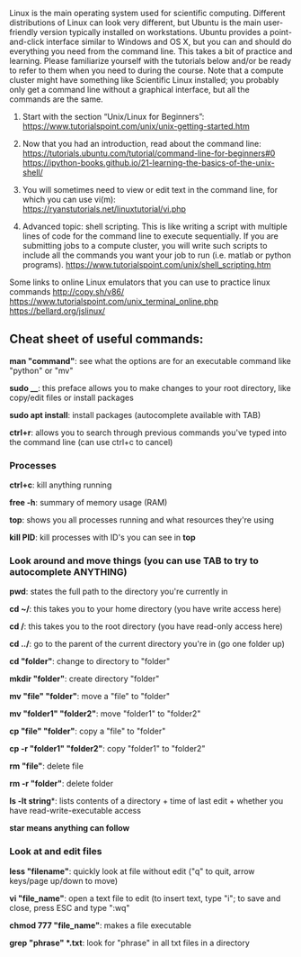 Linux is the main operating system used for scientific computing. Different distributions of Linux can look very different, but Ubuntu is the main user-friendly version typically installed on workstations. Ubuntu provides a point-and-click interface similar to Windows and OS X, but you can and should do everything you need from the command line. This takes a bit of practice and learning. Please familiarize yourself with the tutorials below and/or be ready to refer to them when you need to during the course. Note that a compute cluster might have something like Scientific Linux installed; you probably only get a command line without a graphical interface, but all the commands are the same. 

1) Start with the section “Unix/Linux for Beginners”:  
	https://www.tutorialspoint.com/unix/unix-getting-started.htm

2) Now that you had an introduction, read about the command line:  
  https://tutorials.ubuntu.com/tutorial/command-line-for-beginners#0  
	https://ipython-books.github.io/21-learning-the-basics-of-the-unix-shell/

3) You will sometimes need to view or edit text in the command line, for which you can use vi(m):   
	https://ryanstutorials.net/linuxtutorial/vi.php

4) Advanced topic: shell scripting. This is like writing a script with multiple lines of code for the command line to execute sequentially. If you are submitting jobs to a compute cluster, you will write such scripts to include all the commands you want your job to run (i.e. matlab or python programs). 
	https://www.tutorialspoint.com/unix/shell_scripting.htm
	
Some links to online Linux emulators that you can use to practice linux commands
	http://copy.sh/v86/  
	https://www.tutorialspoint.com/unix_terminal_online.php  
	https://bellard.org/jslinux/  

## Cheat sheet of useful commands:

**man "command"**: see what the options are for an executable command like "python" or "mv"

**sudo __**: this preface allows you to make changes to your root directory, like copy/edit files or install packages

**sudo apt install**: install packages (autocomplete available with TAB)

**ctrl+r**: allows you to search through previous commands you've typed into the command line (can use ctrl+c to cancel)

### Processes

**ctrl+c**: kill anything running 

**free -h**: summary of memory usage (RAM)

**top**: shows you all processes running and what resources they're using

**kill PID**: kill processes with ID's you can see in **top**

### Look around and move things (you can use **TAB** to try to autocomplete ANYTHING)

**pwd**: states the full path to the directory you're currently in

**cd ~/**: this takes you to your home directory (you have write access here)

**cd /**: this takes you to the root directory (you have read-only access here)

**cd ../**: go to the parent of the current directory you're in (go one folder up)

**cd "folder"**: change to directory to "folder"

**mkdir "folder"**: create directory "folder"

**mv "file" "folder"**: move a "file" to "folder"

**mv "folder1" "folder2"**: move "folder1" to "folder2"

**cp "file" "folder"**: copy a "file" to "folder"

**cp -r "folder1" "folder2"**: copy "folder1" to "folder2"

**rm "file"**: delete file

**rm -r "folder"**: delete folder

**ls -lt string***: lists contents of a directory + time of last edit + whether you have read-write-executable access

**star means anything can follow**

### Look at and edit files

**less "filename"**: quickly look at file without edit ("q" to quit, arrow keys/page up/down to move)

**vi "file_name"**: open a text file to edit (to insert text, type "i"; to save and close, press ESC and type ":wq"

**chmod 777 "file_name"**: makes a file executable

**grep "phrase" \*.txt**: look for "phrase" in all txt files in a directory
